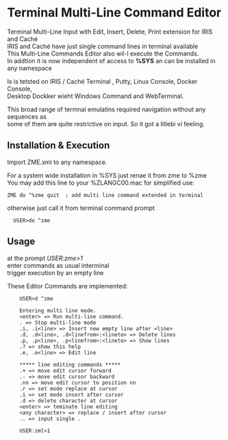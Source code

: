 # Terminal Multi-Line Command Editor #
Terminal Multi-Line Input with Edit, Insert, Delete, Print extension for IRIS and Caché   
IRIS and Caché have just single command lines in terminal available   
This Multi-Line Commands Editor also wil-l execute the Commands.  
In addtion it is now independent of access to __%SYS__ an can be installed in any namespace   

Is is tetsted on IRIS / Caché Terminal , Putty, Linux Console, Docker Console,  
Desktop Dockker wieht Windows Command and WebTerminal.  

This broad range of termnal emulatins required navigation without any <ESC> sequences as  
some of them are quite restrictive on input. So it got a litlebi vi feeling.  
  
## Installation & Execution ##  
Import ZME.xml to any namespace.  

For a system wide installation in  %SYS just renae it from zme to %zme  
You may add this line to your %ZLANGC00.mac for simplified use:  
~~~
ZME do ^%zme quit  ; add multi line command extended in terminal  
~~~

otherwise just call it from terminal command prompt
~~~  
  USER>do ^zme
~~~

## Usage ##
at the prompt _USER:zme>1_   
enter commands as usual interminal   
trigger execution by an empty line    

These Editor Commands are implemented:  

~~~
    USER>d ^zme
 
    Entering multi line mode.
    <enter> => Run multi-line command.
    . => Stop multi-line mode
    .i, .i<line> => Insert new empty line after <line>
    .d, .d<line>, .d<linefrom>:<lineto> => Delete lines
    .p, .p<line>, .p<linefrom>:<lineto> => Show lines
    .? => show this help
    .e, .e<line> => Edit line

    ***** line editing commands *****
    .+ => move edit cursor forward
    .- => move edit cursor backward
    .nn => move edit cursor to position nn
    .r => set mode replace at cursor
    .i => set mode insert after cursor
    .d => delete character at cursor
    <enter> => teminate line editing
    <any character> => replace / insert after cursor
    .. => input single .

    USER:zml>1
~~~
